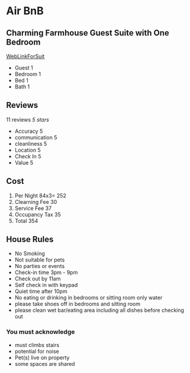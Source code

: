 # Air BnB

## Charming Farmhouse Guest Suite with One Bedroom
[WebLinkForSuit](https://www.airbnb.com/rooms/20711104?adults=1&location=Boulder%2C%20Colorado%2C%20United%20States&s=X4r32UEm&guests=1&check_in=2018-09-01&check_out=2018-09-04)
* Guest 	1
* Bedroom 	1
* Bed		1
* Bath		1

## Reviews
11 reviews 	*5 stars*
* Accuracy 	5
* communication 	5
* cleanliness 	5
* Location	5
* Check In	5
* Value		5

## Cost
1. Per Night 	84x3=	252
2. Clearning Fee	30
3. Service Fee		37
4. Occupancy Tax	35
5. Total 		354

## House Rules
* No Smoking
* Not suitable for pets
* No parties or events
* Check-in time 3pm - 9pm
* Check out by 11am
* Self check in with keypad
* Quiet time after 10pm
* No eating or drinking in bedrooms or sitting room only water
* please take shoes off in bedrooms and sitting room
* please clean wet bar/eating area including all dishes before checking out
### You must acknowledge
* must climbs stairs
* potential for noise
* Pet(s) live on property
* some spaces are shared
